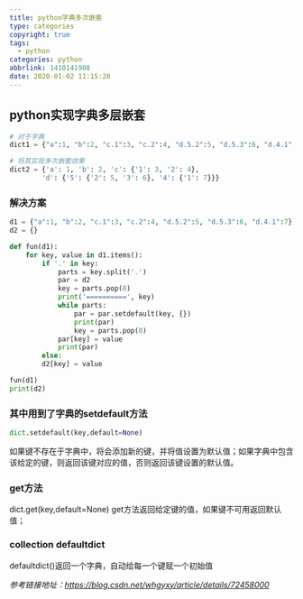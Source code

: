 ```yaml
---
title: python字典多次嵌套
type: categories
copyright: true
tags:
  - python
categories: python
abbrlink: 1410141908
date: 2020-01-02 11:15:28
---
```


## python实现字典多层嵌套

```python
# 对于字典
dict1 = {"a":1, "b":2, "c.1":3, "c.2":4, "d.5.2":5, "d.5.3":6, "d.4.1":7}

# 将其实现多次嵌套效果
dict2 = {'a': 1, 'b': 2, 'c': {'1': 3, '2': 4}, 
        'd': {'5': {'2': 5, '3': 6}, '4': {'1': 7}}}
```
<!--more-->

### 解决方案
```python
d1 = {"a":1, "b":2, "c.1":3, "c.2":4, "d.5.2":5, "d.5.3":6, "d.4.1":7}
d2 = {}

def fun(d1):
    for key, value in d1.items():
        if '.' in key:
            parts = key.split('.')
            par = d2
            key = parts.pop(0)
            print('==========', key)
            while parts:
                par = par.setdefault(key, {})
                print(par)
                key = parts.pop(0)
            par[key] = value
            print(par)
        else:
        d2[key] = value

fun(d1)
print(d2)
```

### 其中用到了字典的setdefault方法

```python
dict.setdefault(key,default=None)
```
如果键不存在于字典中，将会添加新的键，并将值设置为默认值；如果字典中包含该给定的键，则返回该键对应的值，否则返回该键设置的默认值。

### get方法
dict.get(key,default=None)
get方法返回给定键的值，如果键不可用返回默认值；

### collection defaultdict
defaultdict()返回一个字典，自动给每一个键赋一个初始值


*参考链接地址：https://blog.csdn.net/whgyxy/article/details/72458000*
